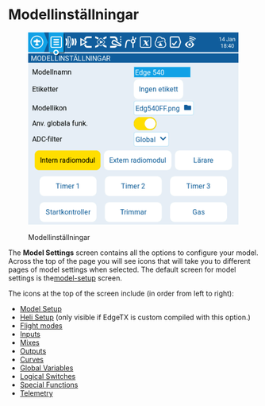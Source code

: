 # Modellinställningar

<figure><img src="../../../.gitbook/assets/modelsetup.png" alt=""><figcaption><p>Modellinställningar</p></figcaption></figure>

The **Model Settings** screen contains all the options to configure your model. Across the top of the page you will see icons that will take you to different pages of model settings when selected. The default screen for model settings is the[model-setup](model-setup/ "mention") screen.

The icons at the top of the screen include (in order from left to right):

* [Model Setup](model-setup/)
* [Heli Setup](heli-setup.md) (only visible if EdgeTX is custom compiled with this option.)
* [Flight modes](flight-modes.md)
* [Inputs](inputs-mixes-and-outputs/inputs.md)
* [Mixes](inputs-mixes-and-outputs/mixes.md)
* [Outputs](inputs-mixes-and-outputs/outputs.md)
* [Curves](curves.md)
* [Global Variables](global-variables.md)
* [Logical Switches](logical-switches.md)
* [Special Functions](special-functions.md)
* [Telemetry](telemetry/)
